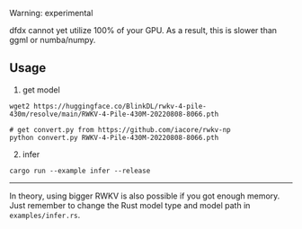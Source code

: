 Warning: experimental

dfdx cannot yet utilize 100% of your GPU. As a result, this is slower than ggml or numba/numpy.

## Usage

1. get model


```shell
wget2 https://huggingface.co/BlinkDL/rwkv-4-pile-430m/resolve/main/RWKV-4-Pile-430M-20220808-8066.pth

# get convert.py from https://github.com/iacore/rwkv-np
python convert.py RWKV-4-Pile-430M-20220808-8066.pth
```

2. infer

```shell
cargo run --example infer --release
```

***

In theory, using bigger RWKV is also possible if you got enough memory. Just remember to change the Rust model type and model path in `examples/infer.rs`.
